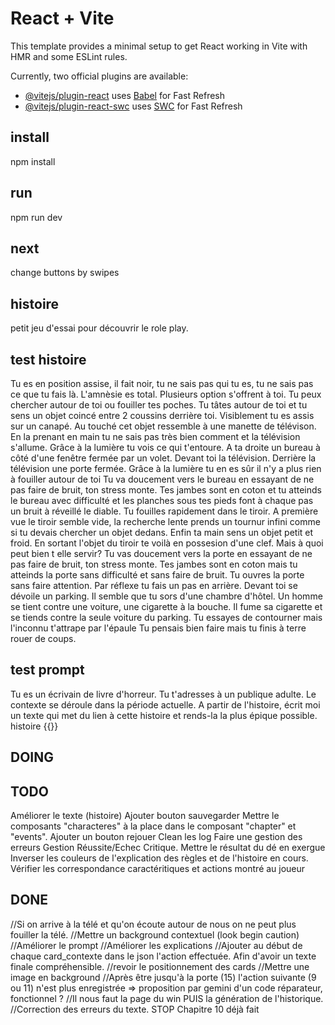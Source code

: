 # React + Vite

This template provides a minimal setup to get React working in Vite with HMR and some ESLint rules.

Currently, two official plugins are available:

- [@vitejs/plugin-react](https://github.com/vitejs/vite-plugin-react/blob/main/packages/plugin-react/README.md) uses [Babel](https://babeljs.io/) for Fast Refresh
- [@vitejs/plugin-react-swc](https://github.com/vitejs/vite-plugin-react-swc) uses [SWC](https://swc.rs/) for Fast Refresh

## install

npm install

## run

npm run dev

## next

change buttons by swipes

## histoire

petit jeu d'essai pour découvrir le role play.

## test histoire

Tu es en position assise, il fait noir, tu ne sais pas qui tu es, tu ne sais pas ce que tu fais là. L'amnèsie es total. Plusieurs option s'offrent à toi. Tu peux chercher autour de toi ou fouiller tes poches.
Tu tâtes autour de toi et tu sens un objet coincé entre 2 coussins derrière toi. Visiblement tu es assis sur un canapé. Au touché cet objet ressemble à une manette de télévison. En la prenant en main tu ne sais pas très bien comment et la télévision s'allume. Grâce à la lumière tu vois ce qui t'entoure. A ta droite un bureau à côté d'une fenêtre fermée par un volet. Devant toi la télévision. Derrière la télévision une porte fermée. Grâce à la lumière tu en es sûr il n'y a plus rien à fouiller autour de toi
Tu va doucement vers le bureau en essayant de ne pas faire de bruit, ton stress monte. Tes jambes sont en coton et tu atteinds le bureau avec difficulté et les planches sous tes pieds font à chaque pas un bruit à réveillé le diable.
Tu fouilles rapidement dans le tiroir. A première vue le tiroir semble vide, la recherche lente prends un tournur infini comme si tu devais chercher un objet dedans. Enfin ta main sens un objet petit et froid. En sortant l'objet du tiroir te voilà en possesion d'une clef. Mais à quoi peut bien t elle servir?
Tu vas doucement vers la porte en essayant de ne pas faire de bruit, ton stress monte. Tes jambes sont en coton mais tu atteinds la porte sans difficulté et sans faire de bruit.
Tu ouvres la porte sans faire attention. Par réflexe tu fais un pas en arrière. Devant toi se dévoile un parking. Il semble que tu sors d'une chambre d'hôtel. Un homme se tient contre une voiture, une cigarette à la bouche. Il fume sa cigarette et se tiends contre la seule voiture du parking.
Tu essayes de contourner mais l'inconnu t'attrape par l'épaule
Tu pensais bien faire mais tu finis à terre rouer de coups.

## test prompt

Tu es un écrivain de livre d'horreur. Tu t'adresses à un publique adulte. Le contexte se déroule dans la période actuelle. A partir de l'histoire, écrit moi un texte qui met du lien à cette histoire et rends-la la plus épique possible. histoire {{}}

## DOING

## TODO

Améliorer le texte (histoire)
Ajouter bouton sauvegarder
Mettre le composants "characteres" à la place dans le composant "chapter" et "events".
Ajouter un bouton rejouer
Clean les log
Faire une gestion des erreurs
Gestion Réussite/Echec Critique.
Mettre le résultat du dé en exergue
Inverser les couleurs de l'explication des règles et de l'histoire en cours.
Vérifier les correspondance caractéritiques et actions montré au joueur

## DONE

//Si on arrive à la télé et qu'on écoute autour de nous on ne peut plus fouiller la télé.
//Mettre un background contextuel (look begin caution)
//Améliorer le prompt
//Améliorer les explications
//Ajouter au début de chaque card_contexte dans le json l'action effectuée. Afin d'avoir un texte finale compréhensible.
//revoir le positionnement des cards
//Mettre une image en background
//Après être jusqu'à la porte (15) l'action suivante (9 ou 11) n'est plus enregistrée => proposition par gemini d'un code réparateur, fonctionnel ?
//Il nous faut la page du win PUIS la génération de l'historique.
//Correction des erreurs du texte. STOP Chapitre 10 déjà fait
